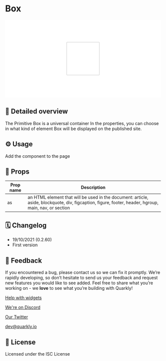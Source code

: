 # Box

![Box image](../images/Box.png)

## 📖 Detailed overview

The Primitive Box is a universal container
In the properties, you can choose in what kind of element Box will be
displayed on the published site.

## ⚙️ Usage

Add the component to the page

## 🧩 Props

| Prop name | Description                                                                                                                                           |
|-----------|-------------------------------------------------------------------------------------------------------------------------------------------------------|
| as        | an HTML element that will be used in the document: article, aside, blockquote, div, figcaption, figure, footer, header, hgroup, main, nav, or section |

## 🗓 Changelog

- 19/10/2021 (0.2.60)
- First version

## 📮 Feedback

If you encountered a bug, please contact us so we can fix it promptly. We’re rapidly developing, so don’t hesitate to send us your feedback and request new features you would like to see added. Feel free to share what you’re working on - we **love** to see what you’re building with Quarkly!

[Help with widgets](https://community.quarkly.io/c/requests/11)

[We're on Discord](https://discord.gg/SuF9vCMJGW)

[Our Twitter](https://twitter.com/quarklyapp)

[dev@quarkly.io](mailto:dev@quarkly.io)

## 📝 License

Licensed under the ISC License
